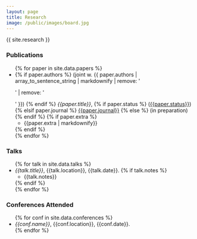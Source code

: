 ```yaml
---
layout: page
title: Research
image: /public/images/board.jpg
---
```


{{ site.research }}

### Publications
<ul>
{% for paper in site.data.papers %}
  <li>
    {% if paper.authors %}
      (joint w. {{ paper.authors | array_to_sentence_string | markdownify | remove: '<p>' | remove: '</p>' }})
    {% endif %}
    <i>{{paper.title}}</i>,
    {% if paper.status %}
      (<a href="{{paper.link}}">{{paper.status}}</a>)
    {% elsif paper.journal %}
      <a href="{{paper.link}}">{{paper.journal}}</a>
    {% else %}
      (in preparation)
    {% endif %}
    {% if paper.extra %}
    <ul>
      <li>{{paper.extra | markdownify}}</li>
    </ul>
    {% endif %}
  </li>
{% endfor %}
</ul>

### Talks
<ul>
{% for talk in site.data.talks %}
  <li>
    <i>{{talk.title}}</i>, {{talk.location}}, {{talk.date}}.
    {% if talk.notes %}
      <ul>
        <li>{{talk.notes}}</li>
      </ul>
    {% endif %}
  </li>
{% endfor %}
</ul>


### Conferences Attended
<ul>
{% for conf in site.data.conferences %}
  <li>
    <i>{{conf.name}}</i>, {{conf.location}}, {{conf.date}}.
  </li>
{% endfor %}
</ul>
